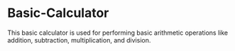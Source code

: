 # Basic-Calculator
This basic calculator is used for performing basic arithmetic operations like addition, subtraction, multiplication, and division.
